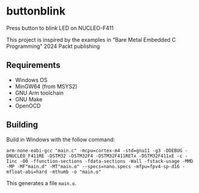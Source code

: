 # buttonblink
Press button to blink LED on NUCLEO-F411

This project is inspired by the examples in "Bare Metal Embedded C Programming" 2024 Packt publishing

## Requirements
- Windows OS
- MinGW64 (from MSYS2)
- GNU Arm toolchain
- GNU Make
- OpenOCD

## Building
Build in Windows with the follow command:
```
arm-none-eabi-gcc "main.c" -mcpu=cortex-m4 -std=gnu11 -g3 -DDEBUG -DNUCLEO_F411RE -DSTM32 -DSTM32F4 -DSTM32F411RETx -DSTM32F411xE -c -Iinc -O0 -ffunction-sections -fdata-sections -Wall -fstack-usage -MMD -MP -MF"main.d" -MT"main.o" --specs=nano.specs -mfpu=fpv4-sp-d16 -mfloat-abi=hard -mthumb -o "main.o"
```
This generates a file `main.o`.